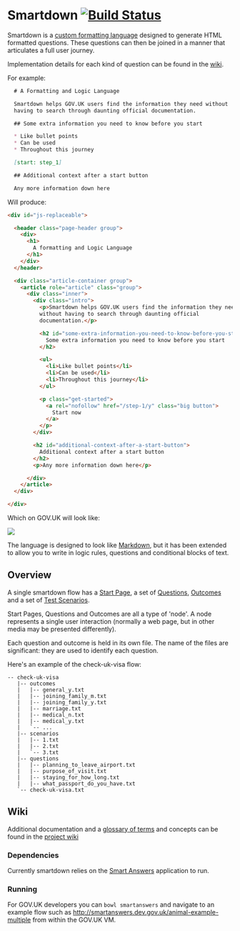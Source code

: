 # Smartdown [![Build Status](https://travis-ci.org/alphagov/smartdown.svg?branch=master)](https://travis-ci.org/alphagov/smartdown)

Smartdown is a [custom formatting language](http://www.martinfowler.com/bliki/DomainSpecificLanguage.html) designed to generate HTML formatted questions. These questions can then be joined in a manner that articulates a full user journey.

Implementation details for each kind of question can be found in the [wiki](https://github.com/alphagov/smartdown/wiki).

For example:


```markdown
  # A Formatting and Logic Language

  Smartdown helps GOV.UK users find the information they need without
  having to search through daunting official documentation.

  ## Some extra information you need to know before you start

  * Like bullet points
  * Can be used
  * Throughout this journey

  [start: step_1]

  ## Additional context after a start button

  Any more information down here
```

Will produce:

```html
<div id="js-replaceable">

  <header class="page-header group">
    <div>
      <h1>
        A formatting and Logic Language
      </h1>
    </div>
  </header>

  <div class="article-container group">
    <article role="article" class="group">
      <div class="inner">
        <div class="intro">
          <p>Smartdown helps GOV.UK users find the information they need
          without having to search through daunting official
          documentation.</p>

          <h2 id="some-extra-information-you-need-to-know-before-you-start">
            Some extra information you need to know before you start
          </h2>

          <ul>
            <li>Like bullet points</li>
            <li>Can be used</li>
            <li>Throughout this journey</li>
          </ul>

          <p class="get-started">
            <a rel="nofollow" href="/step-1/y" class="big button">
              Start now
            </a>
          </p>
        </div>

        <h2 id="additional-context-after-a-start-button">
          Additional context after a start button
        </h2>
        <p>Any more information down here</p>

      </div>
    </article>
  </div>

</div>
```

Which on GOV.UK will look like:

![](http://cl.ly/image/1V3e042P0s0h/Screen%20Shot%202014-12-03%20at%2017.50.55.png)


The language is designed to look like [Markdown](http://daringfireball.net/projects/markdown/), but it has been extended to allow you to write in logic rules, questions and conditional blocks of text.

## Overview

A single smartdown flow has a [Start Page](https://github.com/alphagov/smartdown/wiki/Start-Pages), a set of [Questions](https://github.com/alphagov/smartdown/wiki/Questions),
[Outcomes](https://github.com/alphagov/smartdown/wiki/Outcomes) and a set of [Test Scenarios](https://github.com/alphagov/smartdown/wiki/Scenarios).

Start Pages, Questions and Outcomes are all a type of 'node'.
A node represents a single user interaction (normally a web page, but in other media may be presented differently).

Each question and outcome is held in its own file. The name of the files are significant: they are used to identify each question.


Here's an example of the check-uk-visa flow:

```
-- check-uk-visa
   |-- outcomes
   |   |-- general_y.txt
   |   |-- joining_family_m.txt
   |   |-- joining_family_y.txt
   |   |-- marriage.txt
   |   |-- medical_n.txt
   |   |-- medical_y.txt
   |   `-- ...
   |-- scenarios
   |   |-- 1.txt
   |   |-- 2.txt
   |   `-- 3.txt
   |-- questions
   |   |-- planning_to_leave_airport.txt
   |   |-- purpose_of_visit.txt
   |   |-- staying_for_how_long.txt
   |   |-- what_passport_do_you_have.txt
   `-- check-uk-visa.txt
```

## Wiki

Additional documentation and a [glossary of terms](https://github.com/alphagov/smartdown/wiki/Glossary) and concepts can be found in the [project wiki](https://github.com/alphagov/smartdown/wiki/)

### Dependencies

Currently smartdown relies on the [Smart Answers](https://github.com/alphagov/smart-answers/) application to run.

### Running

For GOV.UK developers you can `bowl smartanswers` and navigate to an example flow such as http://smartanswers.dev.gov.uk/animal-example-multiple from within the GOV.UK VM.
